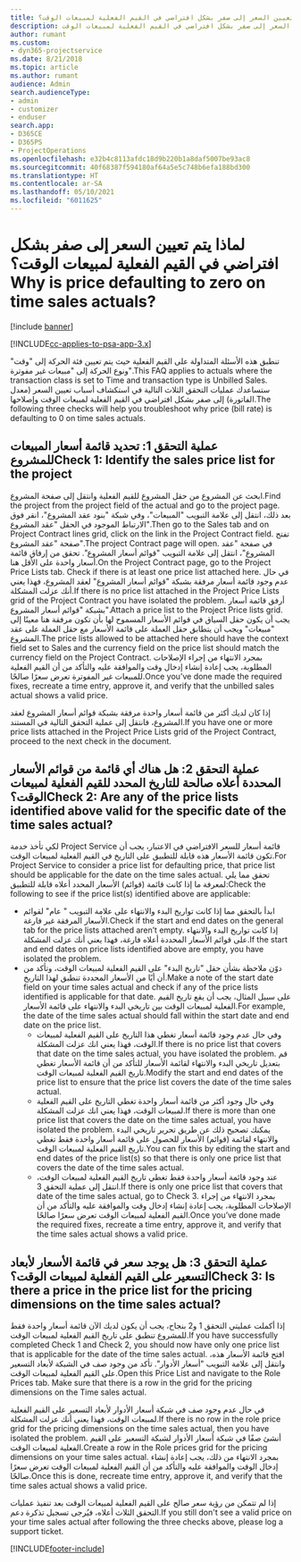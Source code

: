 ```yaml
---
title: لماذا يتم تعيين السعر إلى صفر بشكل افتراضي في القيم الفعلية لمبيعات الوقت؟
description: استكشاف الأخطاء وإصلاحها عند تعيين السعر إلى صفر بشكل افتراضي في القيم الفعلية لمبيعات الوقت.
author: rumant
ms.custom:
- dyn365-projectservice
ms.date: 8/21/2018
ms.topic: article
ms.author: rumant
audience: Admin
search.audienceType:
- admin
- customizer
- enduser
search.app:
- D365CE
- D365PS
- ProjectOperations
ms.openlocfilehash: e32b4c8113afdc18d9b220b1a8daf5007be93ac8
ms.sourcegitcommit: 40f68387f594180af64a5e5c748b6efa188bd300
ms.translationtype: HT
ms.contentlocale: ar-SA
ms.lasthandoff: 05/10/2021
ms.locfileid: "6011625"
---
```

# <a name="why-is-price-defaulting-to-zero-on-time-sales-actuals"></a><span data-ttu-id="88ac5-103">لماذا يتم تعيين السعر إلى صفر بشكل افتراضي في القيم الفعلية لمبيعات الوقت؟</span><span class="sxs-lookup"><span data-stu-id="88ac5-103">Why is price defaulting to zero on time sales actuals?</span></span>

[!include [banner](../includes/psa-now-project-operations.md)]

[!INCLUDE[cc-applies-to-psa-app-3.x](../includes/cc-applies-to-psa-app-3x.md)]

<span data-ttu-id="88ac5-104">تنطبق هذه الأسئلة المتداولة على القيم الفعلية حيث يتم تعيين فئة الحركة إلى "وقت" ونوع الحركة إلى "مبيعات غير مفوترة"‬.</span><span class="sxs-lookup"><span data-stu-id="88ac5-104">This FAQ applies to actuals where the transaction class is set to Time and transaction type is Unbilled Sales.</span></span> <span data-ttu-id="88ac5-105">ستساعدك عمليات التحقق الثلاث التالية في استكشاف أسباب تعيين السعر (معدل الفاتورة‬) إلى صفر بشكل افتراضي في القيم الفعلية لمبيعات الوقت وإصلاحها.</span><span class="sxs-lookup"><span data-stu-id="88ac5-105">The following three checks will help you troubleshoot why price (bill rate) is defaulting to 0 on time sales actuals.</span></span>

## <a name="check-1-identify-the-sales-price-list-for-the-project"></a><span data-ttu-id="88ac5-106">عملية التحقق 1: تحديد قائمة أسعار المبيعات للمشروع</span><span class="sxs-lookup"><span data-stu-id="88ac5-106">Check 1: Identify the sales price list for the project</span></span>

<span data-ttu-id="88ac5-107">ابحث عن المشروع من حقل المشروع للقيم الفعلية وانتقل إلى صفحة المشروع.</span><span class="sxs-lookup"><span data-stu-id="88ac5-107">Find the project from the project field of the actual and go to the project page.</span></span> <span data-ttu-id="88ac5-108">بعد ذلك، انتقل إلى علامة التبويب "المبيعات"، وفي شبكة "بنود عقد المشروع"، انقر فوق الارتباط الموجود في الحقل "عقد المشروع".</span><span class="sxs-lookup"><span data-stu-id="88ac5-108">Then go to the Sales tab and on Project Contract lines grid, click on the link in the Project Contract field.</span></span> <span data-ttu-id="88ac5-109">تفتح صفحة "عقد المشروع".</span><span class="sxs-lookup"><span data-stu-id="88ac5-109">The project Contract page will open.</span></span> <span data-ttu-id="88ac5-110">في صفحة "عقد المشروع"، انتقل إلى علامة التبويب "قوائم أسعار المشروع‬". تحقق من إرفاق قائمة أسعار واحدة على الأقل هنا.</span><span class="sxs-lookup"><span data-stu-id="88ac5-110">On the Project Contract page, go to the Project Price Lists tab. Check if there is at least one price list attached here.</span></span> <span data-ttu-id="88ac5-111">في حال عدم وجود قائمة أسعار مرفقة بشبكة "قوائم أسعار المشروع" لعقد المشروع، فهذا يعني أنك عزلت المشكلة.</span><span class="sxs-lookup"><span data-stu-id="88ac5-111">If there is no price list attached in the Project Price Lists grid of the Project Contract you have isolated the problem.</span></span> <span data-ttu-id="88ac5-112">أرفق قائمة أسعار بشبكة "قوائم أسعار المشروع".</span><span class="sxs-lookup"><span data-stu-id="88ac5-112">Attach a price list to the Project Price lists grid.</span></span> <span data-ttu-id="88ac5-113">يجب أن يكون حقل السياق في قوائم الأسعار المسموح لها بأن تكون مرفقة هنا معينًا إلى "مبيعات" ويجب أن يتطابق حقل العملة على قائمة الأسعار مع حقل العملة على عقد المشروع.</span><span class="sxs-lookup"><span data-stu-id="88ac5-113">The price lists allowed to be attached here should have the context field set to Sales and the currency field on the price list should match the currency field on the Project Contract.</span></span> <span data-ttu-id="88ac5-114">بمجرد الانتهاء من إجراء الإصلاحات المطلوبة، يجب إعادة إنشاء إدخال وقت والموافقة عليه والتأكد من أن القيم الفعلية للمبيعات غير المفوترة تعرض سعرًا صالحًا.</span><span class="sxs-lookup"><span data-stu-id="88ac5-114">Once you’ve done made the required fixes, recreate a time entry, approve it, and verify that the unbilled sales actual shows a valid price.</span></span> 

<span data-ttu-id="88ac5-115">إذا كان لديك أكثر من قائمة أسعار واحدة مرفقة بشبكة قوائم أسعار المشروع لعقد المشروع، فانتقل إلى عملية التحقق التالية في المستند.</span><span class="sxs-lookup"><span data-stu-id="88ac5-115">If you have one or more price lists attached in the Project Price Lists grid of the Project Contract, proceed to the next check in the document.</span></span>

## <a name="check-2-are-any-of-the-price-lists-identified-above-valid-for-the-specific-date-of-the-time-sales-actual"></a><span data-ttu-id="88ac5-116">عملية التحقق 2: هل هناك أي قائمة من قوائم الأسعار المحددة أعلاه صالحة للتاريخ المحدد للقيم الفعلية لمبيعات الوقت؟</span><span class="sxs-lookup"><span data-stu-id="88ac5-116">Check 2: Are any of the price lists identified above valid for the specific date of the time sales actual?</span></span>

<span data-ttu-id="88ac5-117">لكي تأخذ خدمة Project Service قائمة أسعار للسعر الافتراضي في الاعتبار، يجب أن تكون قائمة الأسعار هذه قابلة للتطبيق على التاريخ في القيم الفعلية لمبيعات الوقت.</span><span class="sxs-lookup"><span data-stu-id="88ac5-117">For Project Service to consider a price list for defaulting price, that price list should be applicable for the date on the time sales actual.</span></span> <span data-ttu-id="88ac5-118">تحقق مما يلي لمعرفة ما إذا كانت قائمة (قوائم) الأسعار المحدد أعلاه قابلة للتطبيق:</span><span class="sxs-lookup"><span data-stu-id="88ac5-118">Check the following to see if the price list(s) identified above are applicable:</span></span>
- <span data-ttu-id="88ac5-119">ابدأ بالتحقق مما إذا كانت تواريخ البدء والانتهاء على علامة التبويب " عام" لقوائم الأسعار المرفقة غير فارغة.</span><span class="sxs-lookup"><span data-stu-id="88ac5-119">Check if the start and end dates on the general tab for the price lists attached aren’t empty.</span></span> <span data-ttu-id="88ac5-120">إذا كانت تواريخ البدء والانتهاء على قوائم الأسعار المحددة أعلاه فارغة، فهذا يعني أنك عزلت المشكلة.</span><span class="sxs-lookup"><span data-stu-id="88ac5-120">If the start and end dates on price lists identified above are empty, you have isolated the problem.</span></span> 
- <span data-ttu-id="88ac5-121">دوّن ملاحظة بشأن حقل "تاريخ البدء" على القيم الفعلية لمبيعات الوقت، وتأكد من أن أيًا من الأسعار المحددة تنطبق لهذا التاريخ.</span><span class="sxs-lookup"><span data-stu-id="88ac5-121">Make a note of the start date field on your time sales actual and check if any of the price lists identified is applicable for that date.</span></span> <span data-ttu-id="88ac5-122">على سبيل المثال، يجب أن يقع تاريخ القيم الفعلية لمبيعات الوقت بين تاريخي البدء والانتهاء على قائمة الأسعار.</span><span class="sxs-lookup"><span data-stu-id="88ac5-122">For example, the date of the time sales actual should fall within the start date and end date on the price list.</span></span> 
    - <span data-ttu-id="88ac5-123">وفي حال عدم وجود قائمة أسعار تغطي هذا التاريخ على القيم الفعلية لمبيعات الوقت، فهذا يعني انك عزلت المشكلة.</span><span class="sxs-lookup"><span data-stu-id="88ac5-123">If there is no price list that covers that date on the time sales actual, you have isolated the problem.</span></span> <span data-ttu-id="88ac5-124">قم بتعديل تاريخي البدء والانتهاء لقائمة الأسعار للتأكد من أن قائمة الأسعار تغطي تاريخ القيم الفعلية لمبيعات الوقت.</span><span class="sxs-lookup"><span data-stu-id="88ac5-124">Modify the start and end dates of the price list to ensure that the price list covers the date of the time sales actual.</span></span> 
    - <span data-ttu-id="88ac5-125">وفي حال وجود أكثر من قائمة أسعار واحدة تغطي التاريخ على القيم الفعلية لمبيعات الوقت، فهذا يعني انك عزلت المشكلة.</span><span class="sxs-lookup"><span data-stu-id="88ac5-125">If there is more than one price list that covers the date on the time sales actual, you have isolated the problem.</span></span> <span data-ttu-id="88ac5-126">يمكنك تصحيح ذلك عن طريق تحرير تاريخي البدء والانتهاء لقائمة (قوائم) الأسعار للحصول على قائمة أسعار واحدة فقط تغطي تاريخ القيم الفعلية لمبيعات الوقت.</span><span class="sxs-lookup"><span data-stu-id="88ac5-126">You can fix this by editing the start and end dates of the price list(s) so that there is only one price list that covers the date of the time sales actual.</span></span> 
    - <span data-ttu-id="88ac5-127">عند وجود قائمة أسعار واحدة فقط تغطي تاريخ القيم الفعلية لمبيعات الوقت، انتقل إلى عملية التحقق 3.</span><span class="sxs-lookup"><span data-stu-id="88ac5-127">If there is only one price list that covers that date of the time sales actual, go to Check 3.</span></span>
<span data-ttu-id="88ac5-128">بمجرد الانتهاء من إجراء الإصلاحات المطلوبة، يجب إعادة إنشاء إدخال وقت والموافقة عليه والتأكد من أن القيم الفعلية لمبيعات الوقت تعرض سعرًا صالحًا.</span><span class="sxs-lookup"><span data-stu-id="88ac5-128">Once you’ve done made the required fixes, recreate a time entry, approve it, and verify that the time sales actual shows a valid price.</span></span>

## <a name="check-3-is-there-a-price-in-the-price-list-for-the-pricing-dimensions-on-the-time-sales-actual"></a><span data-ttu-id="88ac5-129">عملية التحقق 3: هل يوجد سعر في قائمة الأسعار لأبعاد التسعير على القيم الفعلية لمبيعات الوقت؟</span><span class="sxs-lookup"><span data-stu-id="88ac5-129">Check 3: Is there a price in the price list for the pricing dimensions on the time sales actual?</span></span>

<span data-ttu-id="88ac5-130">إذا أكملت عمليتي التحقق 1 و2 بنجاح، يجب أن يكون لديك الآن قائمة أسعار واحدة فقط للمشروع تنطبق على تاريخ القيم الفعلية لمبيعات الوقت.</span><span class="sxs-lookup"><span data-stu-id="88ac5-130">If you have successfully completed Check 1 and Check 2, you should now have only one price list that is applicable for the date of the time sales actual.</span></span> <span data-ttu-id="88ac5-131">افتح قائمة الأسعار هذه، وانتقل إلى علامة التبويب "أسعار الأدوار". تأكد من وجود صف في الشبكة لأبعاد التسعير على القيم الفعلية لمبيعات الوقت.</span><span class="sxs-lookup"><span data-stu-id="88ac5-131">Open this Price List and navigate to the Role Prices tab. Make sure that there is a row in the grid for the pricing dimensions on the Time sales actual.</span></span>

<span data-ttu-id="88ac5-132">في حال عدم وجود صف في شبكة أسعار الأدوار لأبعاد التسعير على القيم الفعلية لمبيعات الوقت، فهذا يعني أنك عزلت المشكلة.</span><span class="sxs-lookup"><span data-stu-id="88ac5-132">If there is no row in the role price grid for the pricing dimensions on the time sales actual, then you have isolated the problem.</span></span> <span data-ttu-id="88ac5-133">أنشئ صفًا في شبكة أسعار الأدوار لشبكة التسعير على القيم الفعلية لمبيعات الوقت.</span><span class="sxs-lookup"><span data-stu-id="88ac5-133">Create a row in the Role prices grid for the pricing dimensions on your time sales actual.</span></span> <span data-ttu-id="88ac5-134">بمجرد الانتهاء من ذلك، يجب إعادة إنشاء إدخال الوقت والموافقة عليه والتأكد من أن القيم الفعلية لمبيعات الوقت تعرض سعرًا صالحًا.</span><span class="sxs-lookup"><span data-stu-id="88ac5-134">Once this is done, recreate time entry, approve it, and verify that the time sales actual shows a valid price.</span></span>

<span data-ttu-id="88ac5-135">إذا لم تتمكن من رؤية سعر صالح على القيم الفعلية لمبيعات الوقت بعد تنفيذ عمليات التحقق الثلاث أعلاه، فيُرجى تسجيل تذكرة دعم.</span><span class="sxs-lookup"><span data-stu-id="88ac5-135">If you still don't see a valid price on your time sales actual after following the three checks above, please log a support ticket.</span></span> 



[!INCLUDE[footer-include](../includes/footer-banner.md)]